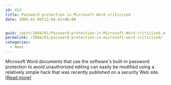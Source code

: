 ```yaml
---
id: 413
title: Password protection in Microsoft Word criticized
date: 2004-01-09T12:04:41+00:00


guid: /post/2004/01/Password-protection-in-Microsoft-Word-criticized.aspx
permalink: /2004/01/password-protection-in-microsoft-word-criticized/
categories:
  - News
---
```

<body xmlns="http://www.w3.org/1999/xhtml">
    <div class="Section1">
        <p>
            Microsoft Word documents that use the software's built-in password protection to avoid
            unauthorized editing can easily be modified using a relatively simple hack that was
            recently published on a security Web site. [<a href="http://news.com.com/2100-1029_3-5136913.html?tag=fd_nbs_ent">Read
            more</a>]
        </p>
    </div>
</body>